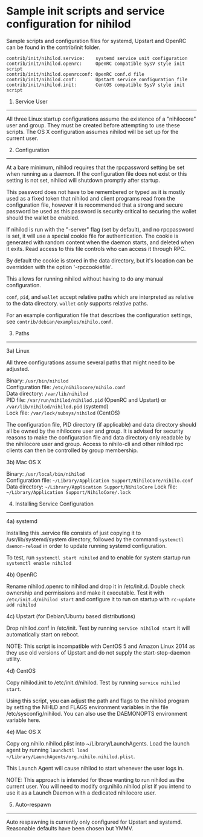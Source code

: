 Sample init scripts and service configuration for nihilod
==========================================================

Sample scripts and configuration files for systemd, Upstart and OpenRC
can be found in the contrib/init folder.

    contrib/init/nihilod.service:    systemd service unit configuration
    contrib/init/nihilod.openrc:     OpenRC compatible SysV style init script
    contrib/init/nihilod.openrcconf: OpenRC conf.d file
    contrib/init/nihilod.conf:       Upstart service configuration file
    contrib/init/nihilod.init:       CentOS compatible SysV style init script

1. Service User
---------------------------------

All three Linux startup configurations assume the existence of a "nihilocore" user
and group.  They must be created before attempting to use these scripts.
The OS X configuration assumes nihilod will be set up for the current user.

2. Configuration
---------------------------------

At a bare minimum, nihilod requires that the rpcpassword setting be set
when running as a daemon.  If the configuration file does not exist or this
setting is not set, nihilod will shutdown promptly after startup.

This password does not have to be remembered or typed as it is mostly used
as a fixed token that nihilod and client programs read from the configuration
file, however it is recommended that a strong and secure password be used
as this password is security critical to securing the wallet should the
wallet be enabled.

If nihilod is run with the "-server" flag (set by default), and no rpcpassword is set,
it will use a special cookie file for authentication. The cookie is generated with random
content when the daemon starts, and deleted when it exits. Read access to this file
controls who can access it through RPC.

By default the cookie is stored in the data directory, but it's location can be overridden
with the option '-rpccookiefile'.

This allows for running nihilod without having to do any manual configuration.

`conf`, `pid`, and `wallet` accept relative paths which are interpreted as
relative to the data directory. `wallet` *only* supports relative paths.

For an example configuration file that describes the configuration settings,
see `contrib/debian/examples/nihilo.conf`.

3. Paths
---------------------------------

3a) Linux

All three configurations assume several paths that might need to be adjusted.

Binary:              `/usr/bin/nihilod`  
Configuration file:  `/etc/nihilocore/nihilo.conf`  
Data directory:      `/var/lib/nihilod`  
PID file:            `/var/run/nihilod/nihilod.pid` (OpenRC and Upstart) or `/var/lib/nihilod/nihilod.pid` (systemd)  
Lock file:           `/var/lock/subsys/nihilod` (CentOS)  

The configuration file, PID directory (if applicable) and data directory
should all be owned by the nihilocore user and group.  It is advised for security
reasons to make the configuration file and data directory only readable by the
nihilocore user and group.  Access to nihilo-cli and other nihilod rpc clients
can then be controlled by group membership.

3b) Mac OS X

Binary:              `/usr/local/bin/nihilod`  
Configuration file:  `~/Library/Application Support/NihiloCore/nihilo.conf`  
Data directory:      `~/Library/Application Support/NihiloCore`
Lock file:           `~/Library/Application Support/NihiloCore/.lock`

4. Installing Service Configuration
-----------------------------------

4a) systemd

Installing this .service file consists of just copying it to
/usr/lib/systemd/system directory, followed by the command
`systemctl daemon-reload` in order to update running systemd configuration.

To test, run `systemctl start nihilod` and to enable for system startup run
`systemctl enable nihilod`

4b) OpenRC

Rename nihilod.openrc to nihilod and drop it in /etc/init.d.  Double
check ownership and permissions and make it executable.  Test it with
`/etc/init.d/nihilod start` and configure it to run on startup with
`rc-update add nihilod`

4c) Upstart (for Debian/Ubuntu based distributions)

Drop nihilod.conf in /etc/init.  Test by running `service nihilod start`
it will automatically start on reboot.

NOTE: This script is incompatible with CentOS 5 and Amazon Linux 2014 as they
use old versions of Upstart and do not supply the start-stop-daemon utility.

4d) CentOS

Copy nihilod.init to /etc/init.d/nihilod. Test by running `service nihilod start`.

Using this script, you can adjust the path and flags to the nihilod program by
setting the NIHLD and FLAGS environment variables in the file
/etc/sysconfig/nihilod. You can also use the DAEMONOPTS environment variable here.

4e) Mac OS X

Copy org.nihilo.nihilod.plist into ~/Library/LaunchAgents. Load the launch agent by
running `launchctl load ~/Library/LaunchAgents/org.nihilo.nihilod.plist`.

This Launch Agent will cause nihilod to start whenever the user logs in.

NOTE: This approach is intended for those wanting to run nihilod as the current user.
You will need to modify org.nihilo.nihilod.plist if you intend to use it as a
Launch Daemon with a dedicated nihilocore user.

5. Auto-respawn
-----------------------------------

Auto respawning is currently only configured for Upstart and systemd.
Reasonable defaults have been chosen but YMMV.
